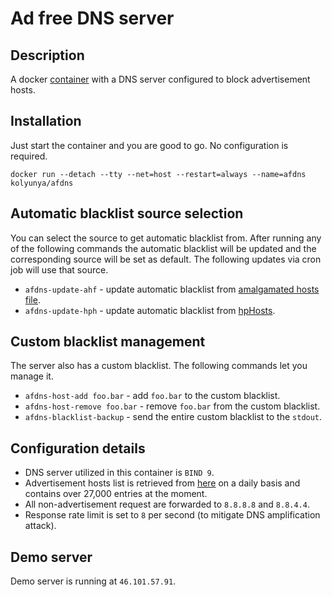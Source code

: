 # Ad free DNS server

## Description
A docker [container](https://hub.docker.com/r/kolyunya/afdns/) with a DNS server configured to block advertisement hosts.

## Installation
Just start the container and you are good to go. No configuration is required.

`docker run --detach --tty --net=host --restart=always --name=afdns kolyunya/afdns`

## Automatic blacklist source selection
You can select the source to get automatic blacklist from. After running any of the following commands the automatic blacklist will be updated and the corresponding source will be set as default. The following updates via cron job will use that source.

* `afdns-update-ahf` - update automatic blacklist from [amalgamated hosts file](https://github.com/StevenBlack/hosts).
* `afdns-update-hph` - update automatic blacklist from [hpHosts](http://hosts-file.net/).

## Custom blacklist management
The server also has a custom blacklist. The following commands let you manage it.
* `afdns-host-add foo.bar` -  add `foo.bar` to the custom blacklist.
* `afdns-host-remove foo.bar` - remove `foo.bar` from the custom blacklist.
* `afdns-blacklist-backup` - send the entire custom blacklist to the `stdout`.

## Configuration details
* DNS server utilized in this container is `BIND 9`.
* Advertisement hosts list is retrieved from [here](https://github.com/StevenBlack/hosts) on a daily basis and contains over 27,000 entries at the moment.
* All non-advertisement request are forwarded to `8.8.8.8` and `8.8.4.4`.
* Response rate limit is set to `8` per second (to mitigate DNS amplification attack).

## Demo server
Demo server is running at `46.101.57.91`.
